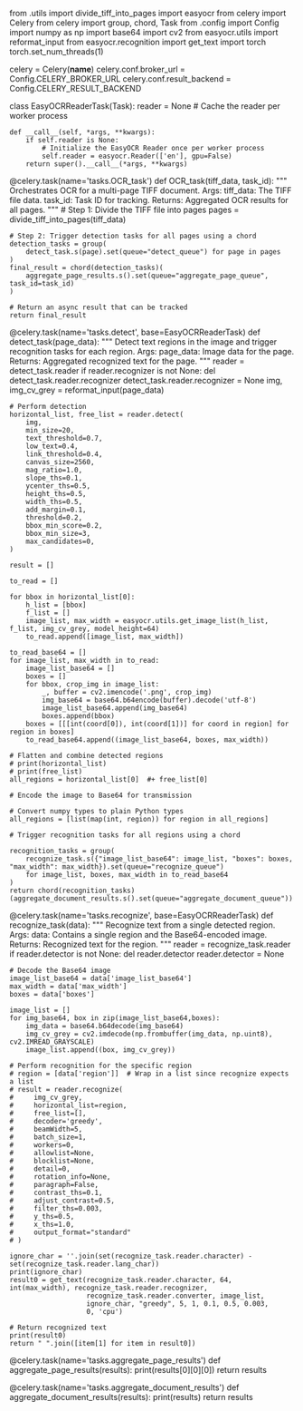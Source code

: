 
from .utils import divide_tiff_into_pages
import easyocr
from celery import Celery
from celery import group, chord, Task
from .config import Config
import numpy as np
import base64
import cv2
from easyocr.utils import reformat_input
from easyocr.recognition import get_text
import torch
torch.set_num_threads(1)

celery = Celery(__name__)
celery.conf.broker_url = Config.CELERY_BROKER_URL
celery.conf.result_backend = Config.CELERY_RESULT_BACKEND


class EasyOCRReaderTask(Task):
    reader = None  # Cache the reader per worker process

    def __call__(self, *args, **kwargs):
        if self.reader is None:
            # Initialize the EasyOCR Reader once per worker process
            self.reader = easyocr.Reader(['en'], gpu=False)
        return super().__call__(*args, **kwargs)


@celery.task(name='tasks.OCR_task')
def OCR_task(tiff_data, task_id):
    """
    Orchestrates OCR for a multi-page TIFF document.
    Args:
        tiff_data: The TIFF file data.
        task_id: Task ID for tracking.
    Returns:
        Aggregated OCR results for all pages.
    """
    # Step 1: Divide the TIFF file into pages
    pages = divide_tiff_into_pages(tiff_data)

    # Step 2: Trigger detection tasks for all pages using a chord
    detection_tasks = group(
        detect_task.s(page).set(queue="detect_queue") for page in pages
    )
    final_result = chord(detection_tasks)(
        aggregate_page_results.s().set(queue="aggregate_page_queue", task_id=task_id)
    )

    # Return an async result that can be tracked
    return final_result


@celery.task(name='tasks.detect', base=EasyOCRReaderTask)
def detect_task(page_data):
    """
    Detect text regions in the image and trigger recognition tasks for each region.
    Args:
        page_data: Image data for the page.
    Returns:
        Aggregated recognized text for the page.
    """
    reader = detect_task.reader
    if reader.recognizer is not None:
        del detect_task.reader.recognizer
        detect_task.reader.recognizer = None
    img, img_cv_grey = reformat_input(page_data)

    # Perform detection
    horizontal_list, free_list = reader.detect(
        img,
        min_size=20,
        text_threshold=0.7,
        low_text=0.4,
        link_threshold=0.4,
        canvas_size=2560,
        mag_ratio=1.0,
        slope_ths=0.1,
        ycenter_ths=0.5,
        height_ths=0.5,
        width_ths=0.5,
        add_margin=0.1,
        threshold=0.2,
        bbox_min_score=0.2,
        bbox_min_size=3,
        max_candidates=0,
    )

    result = []

    to_read = []

    for bbox in horizontal_list[0]:
        h_list = [bbox]
        f_list = []
        image_list, max_width = easyocr.utils.get_image_list(h_list, f_list, img_cv_grey, model_height=64)
        to_read.append([image_list, max_width])

    to_read_base64 = []
    for image_list, max_width in to_read:
        image_list_base64 = []
        boxes = []
        for bbox, crop_img in image_list:
            _, buffer = cv2.imencode('.png', crop_img)
            img_base64 = base64.b64encode(buffer).decode('utf-8')
            image_list_base64.append(img_base64)
            boxes.append(bbox)
        boxes = [[[int(coord[0]), int(coord[1])] for coord in region] for region in boxes]
        to_read_base64.append((image_list_base64, boxes, max_width))

    # Flatten and combine detected regions
    # print(horizontal_list)
    # print(free_list)
    all_regions = horizontal_list[0]  #+ free_list[0]

    # Encode the image to Base64 for transmission

    # Convert numpy types to plain Python types
    all_regions = [list(map(int, region)) for region in all_regions]

    # Trigger recognition tasks for all regions using a chord

    recognition_tasks = group(
        recognize_task.s({"image_list_base64": image_list, "boxes": boxes, "max_width": max_width}).set(queue="recognize_queue")
        for image_list, boxes, max_width in to_read_base64
    )
    return chord(recognition_tasks)(aggregate_document_results.s().set(queue="aggregate_document_queue"))


@celery.task(name='tasks.recognize', base=EasyOCRReaderTask)
def recognize_task(data):
    """
    Recognize text from a single detected region.
    Args:
        data: Contains a single region and the Base64-encoded image.
    Returns:
        Recognized text for the region.
    """
    reader = recognize_task.reader
    if reader.detector is not None:
        del reader.detector
        reader.detector = None

    # Decode the Base64 image
    image_list_base64 = data['image_list_base64']
    max_width = data['max_width']
    boxes = data['boxes']

    image_list = []
    for img_base64, box in zip(image_list_base64,boxes):
        img_data = base64.b64decode(img_base64)
        img_cv_grey = cv2.imdecode(np.frombuffer(img_data, np.uint8), cv2.IMREAD_GRAYSCALE)
        image_list.append((box, img_cv_grey))

    # Perform recognition for the specific region
    # region = [data['region']]  # Wrap in a list since recognize expects a list
    # result = reader.recognize(
    #     img_cv_grey,
    #     horizontal_list=region,
    #     free_list=[],
    #     decoder='greedy',
    #     beamWidth=5,
    #     batch_size=1,
    #     workers=0,
    #     allowlist=None,
    #     blocklist=None,
    #     detail=0,
    #     rotation_info=None,
    #     paragraph=False,
    #     contrast_ths=0.1,
    #     adjust_contrast=0.5,
    #     filter_ths=0.003,
    #     y_ths=0.5,
    #     x_ths=1.0,
    #     output_format="standard"
    # )

    ignore_char = ''.join(set(recognize_task.reader.character) - set(recognize_task.reader.lang_char))
    print(ignore_char)
    result0 = get_text(recognize_task.reader.character, 64, int(max_width), recognize_task.reader.recognizer,
                       recognize_task.reader.converter, image_list,
                       ignore_char, "greedy", 5, 1, 0.1, 0.5, 0.003,
                       0, 'cpu')

    # Return recognized text
    print(result0)
    return " ".join([item[1] for item in result0])


@celery.task(name='tasks.aggregate_page_results')
def aggregate_page_results(results):
    print(results[0][0][0])
    return results


@celery.task(name='tasks.aggregate_document_results')
def aggregate_document_results(results):
    print(results)
    return results
